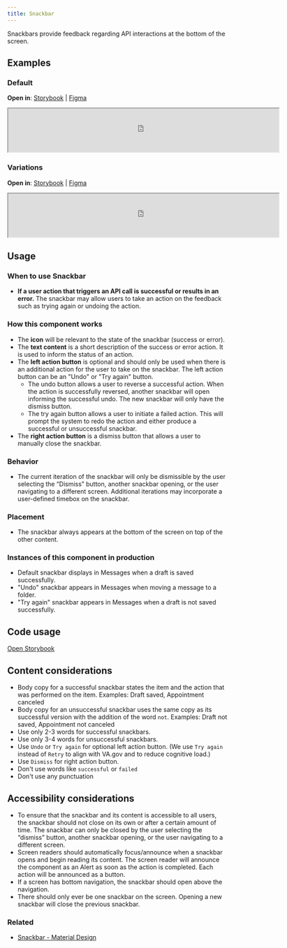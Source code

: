 ```yaml
---
title: Snackbar
---
```


Snackbars provide feedback regarding API interactions at the bottom of the screen.

## Examples

### Default
**Open in**: [Storybook](https://department-of-veterans-affairs.github.io/va-mobile-library/?path=/docs/snackbar--default)  |   [Figma](https://www.figma.com/design/Zzt8z60hCtdEzXx2GFWghH/%F0%9F%93%90-Component-Library---Design-System---VA-Mobile?node-id=263-702&t=1BgtKDvOeoxfzmzR-4)
<iframe width="620" height="100" alt="Image of component in Storybook" src="https://department-of-veterans-affairs.github.io/va-mobile-library/?path=/story/snackbar--default&full=1&shortcuts=false&singleStory=true" allowfullscreen></iframe>

### Variations
**Open in**: [Storybook](https://department-of-veterans-affairs.github.io/va-mobile-library/?path=/docs/snackbar--with-action)  |   [Figma](https://www.figma.com/design/Zzt8z60hCtdEzXx2GFWghH/%F0%9F%93%90-Component-Library---Design-System---VA-Mobile?node-id=263-702&t=1BgtKDvOeoxfzmzR-4)
<iframe width="620" height="100" alt="Image of component in Storybook" src="https://department-of-veterans-affairs.github.io/va-mobile-library/?path=/story/snackbar--with-action&full=1&shortcuts=false&singleStory=true" allowfullscreen></iframe>

## Usage

### When to use Snackbar
* **If a user action that triggers an API call is successful or results in an error.** The snackbar may allow users to take an action on the feedback such as trying again or undoing the action. 

### How this component works
- The **icon** will be relevant to the state of the snackbar (success or error).
- The **text content** is a short description of the success or error action. It is used to inform the status of an action.
- The **left action button** is optional and should only be used when there is an additional action for the user to take on the snackbar. The left action button can be an "Undo" or "Try again" button. 
     - The undo button allows a user to reverse a successful action. When the action is successfully reversed, another snackbar will open informing the successful undo. The new snackbar will only have the dismiss button.
     - The try again button allows a user to initiate a failed action. This will prompt the system to redo the action and either produce a successful or unsuccessful snackbar.
- The **right action button** is a dismiss button that allows a user to manually close the snackbar.

### Behavior
- The current iteration of the snackbar will only be dismissible by the user selecting the “Dismiss” button, another snackbar opening, or the user navigating to a different screen. Additional iterations may incorporate a user-defined timebox on the snackbar.

### Placement
- The snackbar always appears at the bottom of the screen on top of the other content.

### Instances of this component in production
- Default snackbar displays in Messages when a draft is saved successfully.
- "Undo" snackbar appears in Messages when moving a message to a folder.
- "Try again" snackbar appears in Messages when a draft is not saved successfully.

## Code usage
[Open Storybook](https://department-of-veterans-affairs.github.io/va-mobile-library/?path=/docs/snackbar--docs)

## Content considerations
- Body copy for a successful snackbar states the item and the action that was performed on the item. Examples: Draft saved, Appointment canceled
- Body copy for an unsuccessful snackbar uses the same copy as its successful version with the addition of the word `not`. Examples: Draft not saved, Appointment not canceled
- Use only 2-3 words for successful snackbars.
- Use only 3-4 words for unsuccessful snackbars.
- Use `Undo` or `Try again` for optional left action button. (We use `Try again` instead of `Retry` to align with VA.gov and to reduce cognitive load.)
- Use `Dismiss` for right action button.
- Don't use words like `successful` or `failed`
- Don't use any punctuation

## Accessibility considerations
- To ensure that the snackbar and its content is accessible to all users, the snackbar should not close on its own or after a certain amount of time. The snackbar can only be closed by the user selecting the “dismiss” button, another snackbar opening, or the user navigating to a different screen. 
- Screen readers should automatically focus/announce when a snackbar opens and begin reading its content. The screen reader will announce the component as an Alert as soon as the action is completed. Each action will be announced as a button.
- If a screen has bottom navigation, the snackbar should open above the navigation.
- There should only ever be one snackbar on the screen. Opening a new snackbar will close the previous snackbar.

### Related
* [Snackbar - Material Design](https://m3.material.io/components/snackbar/overview)
